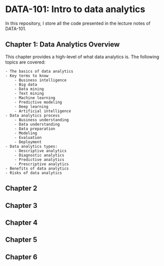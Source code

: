 # DATA-101: Intro to data analytics

In this repository, I store all the code presented in the lecture notes of DATA-101.

## Chapter 1: Data Analytics Overview

This chapter provides a high-level of what data analytics is. The following topics are covered:

    - The basics of data analytics
    - Key terms to know
        - Business intelligence
        - Big data
        - Data mining
        - Text mining
        - Machine learning
        - Predictive modeling
        - Deep learning
        - Artificial intelligence
    - Data analytics process
        - Business understanding
        - Data understanding
        - Data preparation
        - Modeling 
        - Evaluation
        - Deployment
    - Data analytics types:
        - Descriptive analytics
        - Diagnostic analytics
        - Predictive analytics
        - Prescriptive analytics
    - Benefits of data analytics
    - Risks of data analytics
        

## Chapter 2

## Chapter 3

## Chapter 4

## Chapter 5

## Chapter 6
